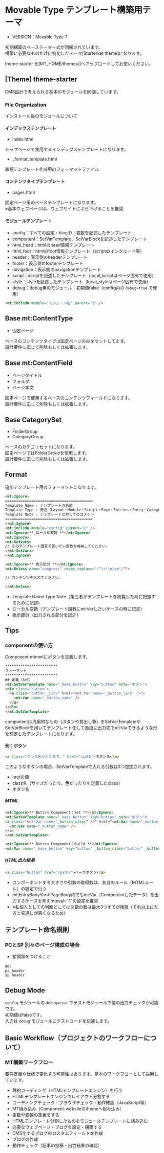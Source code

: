 # Movable Type テンプレート構築用テーマ

- VERSION：Movable Type 7

初期構築のベーステーマ一式が同梱されています。<br>
構築に必要なものだけに特化したテーマ[Starterket theme]になります。

theme-starter を[MT_HOME/themes/]へアップロードしてお使いください。

## [Theme] theme-starter

CMS設計で考えられる基本のモジュールを同梱しています。

### File Organization

インストール後のモジュールについて

#### インデックステンプレート

* index.html

トップページで使用するインデックステンプレートになります。

* _format_template.html

新規テンプレート作成用のフォーマットファイル

#### コンテンツタイプテンプレート

* pages.html

固定ページ用のベーステンプレートになります。<br>
※基本ウェブページは、ウェブサイトにぶら下げることを推奨

#### モジュールテンプレート

* config：すべての設定・blogID・変数を記述したテンプレート
* component：SetVarTemplate、SetVarBlockを記述したテンプレート
* html_head：htmlのhead情報テンプレート
* html_foot：htmlのfoot情報テンプレート（scriptのインクルード等）
* header：表示側のheaderテンプレート
* footer：表示側のfooterテンプレート
* navigation：表示側のnavigationテンプレート
* script：scriptを記述したテンプレート（local_scriptはページ固有で使用）
* style：styleを記述したテンプレート（local_styleはページ固有で使用）
* debug：debug用のモジュール：初期値false（config内の `debug=true` で使用）

```html
<mt:Include module="モジュール名" parent="1" />
```

## Base mt:ContentType

- 固定ページ

ベースのコンテンツタイプは固定ページのみをセットしてます。<br>
設計要件に応じて削除もしくは拡張します。

## Base mt:ContentField

- ページタイトル
- フォルダ
- ページ本文

固定ページで使用するベースのコンテンツフィールドになります。<br>
設計要件に応じて削除もしくは拡張します。

## Base CategorySet

- FolderGroup
- CategoryGroup

ベースのカテゴリセットになります。<br>
固定ページではFolderGroupを使用します。<br>
設計要件に応じて削除もしくは拡張します。

## Format

追加テンプレート用のフォーマットになります。

```html
<mt:Ignore>
========================================
Template Name : テンプレートの名前
Template Type : 用途（Layout・Module・Script・Page・Entries・Entry・Category・ContentType） / （Parent or Child）
Template Note : テンプレートに対してのコメント
========================================
</mt:Ignore>
<mt:Include module="config" parent="1" />
<mt:Ignore>** ローカル変数 **</mt:Ignore>
<mt:Ignore>
<mt:SetVars>
// そのテンプレート固有で使いたい変数を格納してください。
</mt:SetVars>
</mt:Ignore>

<mt:Ignore>** 表示部分 **</mt:Ignore>
<mt:Unless name="compress" regex_replace="/^\s*\n/gm","">

// コンテンツを入れてください。

</mt:Unless>
```

* Template Name Type Note（第三者がテンプレートを閲覧した時に把握するために記述）
* ローカル変数（テンプレート固有にmt:Varしたいケースの時に記述）
* 表示部分（出力される部分を記述）

## Tips

### componentの使い方

Component.mtmmlにボタンを定義します。

```html
************************
フォーマット
************************
## 定義（Set）
<mt:SetVarTemplate name="_base_button" key="button" note="ボタン">
<div class="button">
  <a class="button__link" href="<mt:Var name='_button_link' />">
    <mt:Var name="_button_name" />
  </a>
</div>
</mt:SetVarTemplate>
```

componentは汎用的なもの（ボタンや見出し等）をSetVarTemplateやSetVarBlockを用いてテンプレート化して自由に出力先でmt:Varできるような形を想定したテンプレートになります。

#### 例：ボタン

```html
<a class="クラス名が入ります。" href="/path">ボタン名</a>
```

このようなボタンの場合、SetVarTemplateで入れる引数は3つ想定されます。

* hrefの値
* class名（サイズだったり、色だったりを定義したclass）
* ボタン名

##### MTML

```html
<mt:Ignore>** Button Component：Set **</mt:Ignore>
<mt:SetVarTemplate name="_base_button" key="button" note="ボタン">
<a class="<mt:Var name="_button_class" />" href="<mt:Var name="_button_link" />">
  <mt:Var name="_button_name" />
</a>
</mt:SetVarTemplate>
```

```html
<mt:Ignore>** Button Component：Build **</mt:Ignore>
<mt:Var name="_base_button" key="button" _button_class="button" _button_link="/path/" _button_name="ベースボタン" note="_base_buttonを実行" />
```

##### HTML出力結果

```html
<a class="button" href="/path/">ベースボタン</a>
```

* コンポーネントする大きさや引数の取得数は、各自のルール（MTMLルール）の設定で行う
* mt:EntryBodyやmt:PageBody内でもmt:Var（Componentしたデータ）を出力するケースを考えmteval="1"の設定を推奨
* ※私個人としての判断としては引数の数は最大3つまでが推奨（それ以上になると見通しが悪くなるため）

## テンプレート命名規則

### PCとSP 別々のページ構成の場合

* 接頭辞をつけること

```text
例：
pc_header
sp_header
```

## Debug Mode

`config` モジュールの `debug=true` でテストモジュールで値の出力チェックが可能です。<br>
初期値はfalseです。<br>
入力は `debug` モジュールにテストコードを記述します。

## Basic Workflow（プロジェクトのワークフローについて）

### MT構築ワークフロー

要件定義や仕様で変化する可能性はあります。基本のワークフローとして採用しています。

* 静的コーディング（HTMLテンプレートエンジン）を行う
* HTMLテンプレートエンジンでレイアウト分割する
* コーディングチェック・ブラウザチェック・動作確認（JavaScript等）
* MT組み込み（Component-websiteのthemeへ組み込み）
* 定数や変数の定義をする
* HTMLテンプレート分割したものをモジュールテンプレートに組み込む
* 必要なウェブページ・ブログを設定・構築する
* CMS化するブログのカスタムフィールドを作成
* ブログの作成
* 動作チェック（記事の投稿・出力結果の確認）
